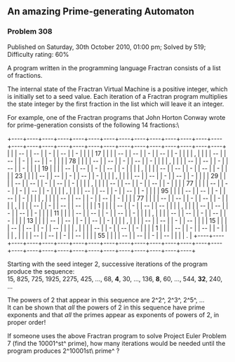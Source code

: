 An amazing Prime-generating Automaton
-------------------------------------

### Problem 308

Published on Saturday, 30th October 2010, 01:00 pm; Solved by 519;
Difficulty rating: 60%

A program written in the programming language Fractran consists of a
list of fractions.

The internal state of the Fractran Virtual Machine is a positive
integer, which is initially set to a seed value. Each iteration of a
Fractran program multiplies the state integer by the first fraction in
the list which will leave it an integer.

For example, one of the Fractran programs that John Horton Conway wrote
for prime-generation consists of the following 14 fractions:\

+----+----+----+----+----+----+----+----+----+----+----+----+----+----+----+----+----+----+----+----+----+----+----+----+----+----+----+----+
|    |
| -- |
| -- |
|  - |
| -- |
| -  |
|    |
| 17 |
|    |
| -- |
| -- |
|  - |
| -- |
| -  |
|    |
| ,  |
|    |
| -- |
| -- |
|  - |
| -- |
| -  |
|    |
| 78 |
|    |
| -- |
| -- |
|  - |
| -- |
| -  |
|    |
| ,  |
|    |
| -- |
| -- |
|  - |
| -- |
| -  |
|    |
| 19 |
|    |
| -- |
| -- |
|  - |
| -- |
| -  |
|    |
| ,  |
|    |
| -- |
| -- |
|  - |
| -- |
| -  |
|    |
| 23 |
|    |
| -- |
| -- |
|  - |
| -- |
| -  |
|    |
| ,  |
|    |
| -- |
| -- |
|  - |
| -- |
| -  |
|    |
| 29 |
|    |
| -- |
| -- |
|  - |
| -- |
| -  |
|    |
| ,  |
|    |
| -- |
| -- |
|  - |
| -- |
| -  |
|    |
| 77 |
|    |
| -- |
| -- |
|  - |
| -- |
| -  |
|    |
| ,  |
|    |
| -- |
| -- |
|  - |
| -- |
| -  |
|    |
| 95 |
|    |
| -- |
| -- |
|  - |
| -- |
| -  |
|    |
| ,  |
|    |
| -- |
| -- |
|  - |
| -- |
| -  |
|    |
| 77 |
|    |
| -- |
| -- |
|  - |
| -- |
| -  |
|    |
| ,  |
|    |
| -- |
| -  |
| -- |
| -- |
|    |
| 1  |
|    |
| -- |
| -  |
| -- |
| -- |
|    |
| ,  |
|    |
| -- |
| -- |
|  - |
| -- |
| -  |
|    |
| 11 |
|    |
| -- |
| -- |
|  - |
| -- |
| -  |
|    |
| ,  |
|    |
| -- |
| -- |
|  - |
| -- |
| -  |
|    |
| 13 |
|    |
| -- |
| -- |
|  - |
| -- |
| -  |
|    |
| ,  |
|    |
| -- |
| -- |
|  - |
| -- |
|    |
| 15 |
|    |
| -- |
| -- |
|  - |
| -- |
|    |
| ,  |
|    |
| -- |
| -  |
| -- |
| -  |
|    |
| 1  |
|    |
| -- |
| -  |
| -- |
| -  |
|    |
| ,  |
|    |
| -- |
| -- |
|  - |
| -- |
|    |
| 55 |
|    |
| -- |
| -- |
|  - |
| -- |
|    |
| .  |
+----+----+----+----+----+----+----+----+----+----+----+----+----+----+----+----+----+----+----+----+----+----+----+----+----+----+----+----+

Starting with the seed integer 2, successive iterations of the program
produce the sequence:\
 15, 825, 725, 1925, 2275, 425, ..., 68, **4**, 30, ..., 136, **8**, 60,
..., 544, **32**, 240, ...

The powers of 2 that appear in this sequence are 2^2^, 2^3^, 2^5^, ...\
 It can be shown that *all* the powers of 2 in this sequence have prime
exponents and that *all* the primes appear as exponents of powers of 2,
in proper order!

If someone uses the above Fractran program to solve Project Euler
Problem 7 (find the 10001^st^ prime), how many iterations would be
needed until the program produces 2^10001st\\ prime^ ?
